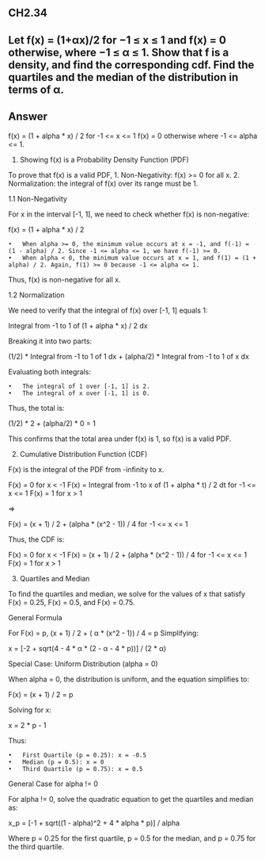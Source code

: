 ## CH2.34
## Let f(x) = (1+αx)/2 for −1 ≤ x ≤ 1 and f(x) = 0 otherwise, where −1 ≤ α ≤ 1. Show that f is a density, and find the corresponding cdf. Find the quartiles and the median of the distribution in terms of α.

## Answer 

f(x) = (1 + alpha * x) / 2   for -1 <= x <= 1
f(x) = 0 otherwise
where -1 <= alpha <= 1.

1. Showing f(x) is a Probability Density Function (PDF)

To prove that f(x) is a valid PDF,
	1.	Non-Negativity: f(x) >= 0 for all x.
	2.	Normalization: the integral of f(x) over its range must be 1.

1.1 Non-Negativity

For x in the interval [-1, 1], we need to check whether f(x) is non-negative:

f(x) = (1 + alpha * x) / 2

	•	When alpha >= 0, the minimum value occurs at x = -1, and f(-1) = (1 - alpha) / 2. Since -1 <= alpha <= 1, we have f(-1) >= 0.
	•	When alpha < 0, the minimum value occurs at x = 1, and f(1) = (1 + alpha) / 2. Again, f(1) >= 0 because -1 <= alpha <= 1.

Thus, f(x) is non-negative for all x.

1.2 Normalization

We need to verify that the integral of f(x) over [-1, 1] equals 1:

Integral from -1 to 1 of (1 + alpha * x) / 2 dx

Breaking it into two parts:

(1/2) * Integral from -1 to 1 of 1 dx + (alpha/2) * Integral from -1 to 1 of x dx

Evaluating both integrals:

	•	The integral of 1 over [-1, 1] is 2.
	•	The integral of x over [-1, 1] is 0.

Thus, the total is:

(1/2) * 2 + (alpha/2) * 0 = 1

This confirms that the total area under f(x) is 1, so f(x) is a valid PDF.

2. Cumulative Distribution Function (CDF)

 F(x) is the integral of the PDF from -infinity to x. 

F(x) = 0 for x < -1
F(x) = Integral from -1 to x of (1 + alpha * t) / 2 dt for -1 <= x <= 1
F(x) = 1 for x > 1

=>

F(x) = (x + 1) / 2 + (alpha * (x^2 - 1)) / 4 for -1 <= x <= 1

Thus, the CDF is:

F(x) = 0 for x < -1
F(x) = (x + 1) / 2 + (alpha * (x^2 - 1)) / 4 for -1 <= x <= 1
F(x) = 1 for x > 1

3. Quartiles and Median

To find the quartiles and median, we solve for the values of x that satisfy F(x) = 0.25, F(x) = 0.5, and F(x) = 0.75.

General Formula

For F(x) = p,
(x + 1) / 2 + ( α * (x^2 - 1)) / 4 = p
Simplifying:

x = [-2 + sqrt(4 - 4 * α * (2 - α - 4 * p))] / (2 * α)

Special Case: Uniform Distribution (alpha = 0)

When alpha = 0, the distribution is uniform, and the equation simplifies to:

F(x) = (x + 1) / 2 = p

Solving for x:

x = 2 * p - 1

Thus:

	•	First Quartile (p = 0.25): x = -0.5
	•	Median (p = 0.5): x = 0
	•	Third Quartile (p = 0.75): x = 0.5

General Case for alpha != 0

For alpha != 0, solve the quadratic equation to get the quartiles and median as:

x_p = [-1 + sqrt((1 - alpha)^2 + 4 * alpha * p)] / alpha

Where p = 0.25 for the first quartile, p = 0.5 for the median, and p = 0.75 for the third quartile.


